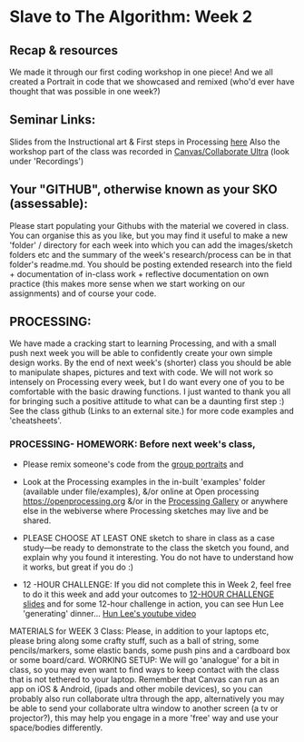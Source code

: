 # Slave to The Algorithm: Week 2
## Recap & resources

We made it through our first coding workshop in one piece! And we all created a Portrait in code that we showcased and remixed (who'd ever have thought that was possible in one week?) 

## Seminar Links:

Slides from the Instructional art & First steps in Processing [here](https://drive.google.com/file/d/1LylnGfGHJzNPmjcpAnCd-lasB5qAuJS9/view?usp=sharing)  Also the workshop part of the class was recorded in [Canvas/Collaborate Ultra](https://rmit.instructure.com/courses/76067/external_tools/546) (look under 'Recordings')

## Your "GITHUB", otherwise known as your SKO (assessable): 
Please start populating your Githubs with the material we covered in class. You can organise this as you like, but you may find it useful to make a new 'folder' / directory for each week into which you can add the images/sketch folders etc and the summary of the week's research/process can be in that folder's readme.md.
You should be posting extended research into the field + documentation of in-class work + reflective documentation on own practice (this makes more sense when we start working on our assignments) and of course your code.

## PROCESSING: 
We have made a cracking start to learning Processing, and with a small push next week you will be able to confidently create your own simple design works. By the end of next week's (shorter) class you should be able to manipulate shapes, pictures and text with code. We will not work so intensely on Processing every week, but I do want every one of you to be comfortable with the basic drawing functions. I just wanted to thank you all for bringing such a positive attitude to what can be a daunting first step :) See the class github (Links to an external site.) for more code examples and 'cheatsheets'.
### PROCESSING- HOMEWORK: Before next week's class, 
* Please remix someone's code from the [group portraits](https://docs.google.com/presentation/d/1v8lqNxFf1I9KQwnq0WP4O4X91jkJRPxp6sYsOyW4EDI/edit?ts=5f238e39#) and 
* Look at the Processing examples in the in-built 'examples' folder (available under file/examples), &/or online at Open processing https://openprocessing.org &/or in the [Processing Gallery](https://processing.org/exhibition/) or anywhere else in the webiverse where Processing sketches may live and be shared.

* PLEASE CHOOSE AT LEAST ONE sketch to share in class as a case study—be ready to demonstrate to the class the sketch you found, and explain why you found it interesting. You do not have to understand how it works, but great if you do :)

* 12 -HOUR CHALLENGE:  If you did not complete this in Week 2, feel free to do it this week and add your outcomes to [12-HOUR CHALLENGE slides](https://docs.google.com/presentation/d/1Fq59Ty1EVfqPnzBiMFSJ-o15gUr5H8e-BN9Gb1COebc/edit) and for some 12-hour challenge in action, you can see Hun Lee 'generating' dinner...
[Hun Lee's youtube video](https://www.youtube.com/watch?v=hb-L2_n0sg4)

MATERIALS for WEEK 3 Class:
Please, in addition to your laptops etc, please bring along some crafty stuff, such as a ball of string, some pencils/markers, some elastic bands, some push pins and a cardboard box or some board/card.
WORKING SETUP: We will go 'analogue' for a bit in class, so you may even want to find ways to keep contact with the class that is not tethered to your laptop.  Remember that Canvas can run as an app on iOS & Android, (ipads and other mobile devices),  so you can probably also run collaborate ultra  through the app, alternatively you may be able to send your collaborate ultra window to another screen (a tv or projector?), this may help you engage in a more 'free' way and use your space/bodies differently.

